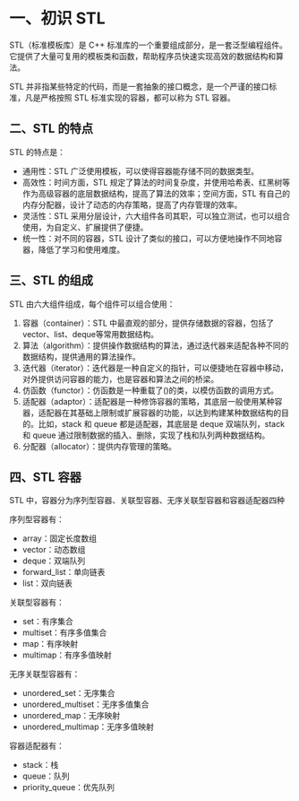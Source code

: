 # 一、初识 STL

STL（标准模板库）是 C++ 标准库的一个重要组成部分，是一套泛型编程组件。它提供了大量可复用的模板类和函数，帮助程序员快速实现高效的数据结构和算法。

STL 并非指某些特定的代码，而是一套抽象的接口概念，是一个严谨的接口标准，凡是严格按照 STL 标准实现的容器，都可以称为 STL 容器。

## 二、STL 的特点

STL 的特点是：

+ 通用性：STL 广泛使用模板，可以使得容器能存储不同的数据类型。
+ 高效性：时间方面，STL 规定了算法的时间复杂度，并使用哈希表、红黑树等作为高级容器的底层数据结构，提高了算法的效率；空间方面，STL 有自己的内存分配器，设计了动态的内存策略，提高了内存管理的效率。
+ 灵活性：STL 采用分层设计，六大组件各司其职，可以独立测试，也可以组合使用，为自定义、扩展提供了便捷。
+ 统一性：对不同的容器，STL 设计了类似的接口，可以方便地操作不同地容器，降低了学习和使用难度。

## 三、STL 的组成

STL 由六大组件组成，每个组件可以组合使用：

1. 容器（container）：STL 中最直观的部分，提供存储数据的容器，包括了vector、list、deque等常用数据结构。
2. 算法（algorithm）：提供操作数据结构的算法，通过迭代器来适配各种不同的数据结构，提供通用的算法操作。
3. 迭代器（iterator）：迭代器是一种自定义的指针，可以便捷地在容器中移动，对外提供访问容器的能力，也是容器和算法之间的桥梁。
4. 仿函数（functor）：仿函数是一种重载了()的类，以模仿函数的调用方式。
5. 适配器（adaptor）：适配器是一种修饰容器的策略，其底层一般使用某种容器，适配器在其基础上限制或扩展容器的功能，以达到构建某种数据结构的目的。比如，stack 和 queue 都是适配器，其底层是 deque 双端队列，stack 和 queue 通过限制数据的插入、删除，实现了栈和队列两种数据结构。
6. 分配器（allocator）：提供内存管理的策略。

## 四、STL 容器

STL 中，容器分为序列型容器、关联型容器、无序关联型容器和容器适配器四种

序列型容器有：

+ array：固定长度数组
+ vector：动态数组
+ deque：双端队列
+ forward_list：单向链表
+ list：双向链表

关联型容器有：

+ set：有序集合
+ multiset：有序多值集合
+ map：有序映射
+ multimap：有序多值映射

无序关联型容器有：

+ unordered_set：无序集合
+ unordered_multiset：无序多值集合
+ unordered_map：无序映射
+ unordered_multimap：无序多值映射

容器适配器有：

+ stack：栈
+ queue：队列
+ priority_queue：优先队列
